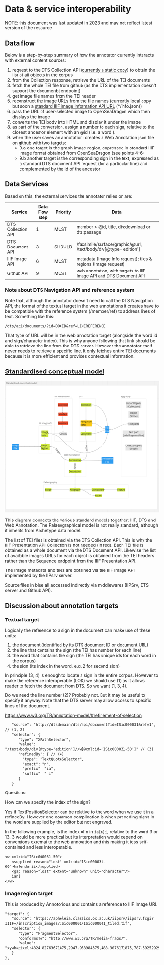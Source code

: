 # Data & service interoperability

NOTE: this document was last updated in 2023 and may not reflect latest version of the resource

## Data flow

Below is a step-by-step summary of how the annotator currently interacts with external content sources:

1. request to the DTS Collection API ([currently a static copy](https://kingsdigitallab.github.io/crossreads/data/2023-08/collection.json)) to obtain the list of all objects in the corpus
2. from the Collection response, retrieve the URL of the TEI documents
3. fetch the whole TEI file from github (as the DTS implementation doesn't support the documenbt endpoint)
4. get image file names from the TEI header
5. reconstruct the image URLs from the file names (currently local copy but soon a [standard IIIF image information API URL](https://apheleia.classics.ox.ac.uk/iipsrv/iipsrv.fcgi?IIIF=/inscription_images/ISic000001/ISic000001_tiled.tif/info.json) (\*/info.json))
6. pass the URL of user-selected image to OpenSeaDragon which then displays the image
7. converts the TEI body into HTML and display it under the image
8. as part of the conversion, assign a number to each sign, relative to the closest ancestor element with an @id (i.e. a word ).
9. when the user saves an annotation: creates a Web Annotation json file on github with two targets:
    * 9.a one target is the graph image region, expressed in standard IIIF image format obtained from OpenSeaDragon (see points 4-6)
    * 9.b another target is the corresponding sign in the text, expressed as a standard DTS document API request (for a particular line) and complemented by the id of the ancestor

## Data Services

Based on this, the external services the annotator relies on are:

| Service | Data Flow step | Priority | Data |
| ------- | -------------- | -------- | ---- |
| DTS Collection API | 1 | MUST | member > @id, title, dts:download or dts:passage |
| DTS Document API | 3 | SHOULD | /facsimile/surface/graphic/@url, /text/body/div[@type='edition'] |
| IIIF Image API | 6 | MUST | metadata (Image Info request); tiles & regions (Image request) |
| Github API | 9 | MUST | web annotation, with targets to IIIF Image API and DTS Document API |

### Note about DTS Navigation API and reference system

Note that, although the annotator doesn't need to call the DTS Navigation API, the format of the textual target in the web annotations it creates have to be compatible with the reference system (/member/ref) to address lines of text. Something like this:

`/dts/api/documents/?id=DOCID&ref=LINEREFERENCE`

That type of URL will be in the web annotation target (alongside the word id and sign/character index). This is why anyone following that link should be able to retrieve the line from the DTS server. However the annotator itself never needs to retrieve a specific line. It only fetches entire TEI documents because it is more efficient and provides contextual information.

## [Standardised conceptual model](img/cr-model2.png)

![Standardised conceptual model](img/cr-model2.png)

This diagram connects the various standard models together: IIIF, DTS and Web Annotation. The Palaeographical model is not really standard, although it inherits from Archetype data model.

The list of TEI files is obtained via the DTS Collection API. This is why the IIIF Presentation API Collection is not needed (in red). Each TEI file is obtained as a whole document via the DTS Document API. Likewise the list of available images URLs for each object is obtained from the TEI headers rather than the Sequence endpoint from the IIIF Presentation API.

The Image metadata and tiles are obtained via the IIIF Image API implemented by the IIPsrv server.

Source files in blue all accessed indirectly via middlewares (IIPSrv, DTS server and Github API).

## Discussion about annotation targets

### Textual target

Logically the reference to a sign in the document can make use of these units:

1. the document (identified by its DTS document ID or document URL)
2. the line that contains the sign (the TEI has number for each line)
3. the word that contains the sign (the TEI has unique ids for each word in the corpus)
4. the sign (its index in the word, e.g. 2 for second sign)

In principle (3, 4) is enough to locate a sign in the entire corpus. However to make the reference interoperable (LOD) we should use (1) as it allows reader to fetch the document from DTS. So we want (1, 3, 4).

Do we need the line number (2)? Probably not. But it may be useful to specify it anyway. Note that the DTS server may allow access to specific lines of the document.

https://www.w3.org/TR/annotation-model/#refinement-of-selection

```
   "source": "http://dtsdomain/dts/api/document?id=ISic000031&ref=1", // (1, 2)
   "selector": {
      "type": "XPathSelector",
      "value": "/text/body/div[@type='edition']//w[@xml:id='ISic000031-50']" // (3)
      "refinedBy": { // (4)
        "type": "TextQuoteSelector",
        "exact": "n",
        "prefix": "ia",
        "suffix": " i"
      }
   }
```

Questions:

How can we specify the index of the sign?

Yes if TextPositionSelector can be relative to the word when we use it in a refinedBy. However one common complication is when preceding signs in the word are supplied by the editor but not engraved.

In the following example, is the index of `n` in `ia[n]i`, relative to the word 3 or 13.
3 would be more practical but its interpretation would depend on conventions external to the web annotation and this making it less self-contained and less interoperable.

```
<w xml:id="ISic000031-50">
   <supplied reason="lost" xml:id="ISic000031-60">kalendarii</supplied>
   <gap reason="lost" extent="unknown" unit="character"/>
   iani
</w>
```

### Image region target

This is produced by Annotorious and contains a reference to IIIF Image URI.

```
"target": {
   "source": "https://apheleia.classics.ox.ac.uk/iipsrv/iipsrv.fcgi?IIIF=/inscription_images/ISic000001/ISic000001_tiled.tif",
   "selector": {
      "type": "FragmentSelector",
      "conformsTo": "http://www.w3.org/TR/media-frags/",
      "value": "xywh=pixel:4824.82763671875,2947.958984375,488.3076171875,787.592529296875"
   }
},
```
